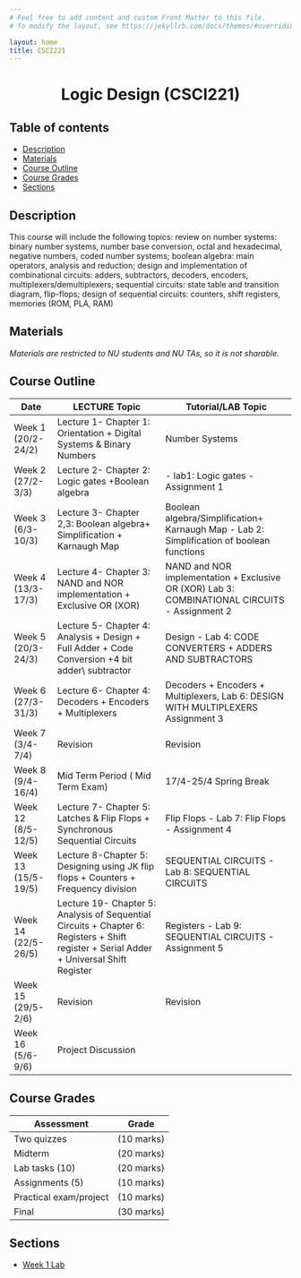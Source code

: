 ```yaml
---
# Feel free to add content and custom Front Matter to this file.
# To modify the layout, see https://jekyllrb.com/docs/themes/#overriding-theme-defaults

layout: home
title: CSCI221
---
```


<h1 align="center"> Logic Design (CSCI221) </h1>

<h2> Table of contents </h2>

- [Description](#description)
- [Materials](#materials)
- [Course Outline](#course-outline)
- [Course Grades](#course-grades)
- [Sections](#sections)


## Description
This course will include the following topics: review on number systems: binary number systems, number base conversion, octal and hexadecimal, negative numbers, coded number systems; boolean algebra: main operators, analysis and reduction; design and implementation of combinational circuits: adders, subtractors, decoders, encoders, multiplexers/demultiplexers; sequential circuits: state table and transition diagram, flip-flops; design of sequential circuits: counters, shift registers, memories (ROM, PLA, RAM)​

## Materials

*Materials are restricted to NU students and NU TAs, so it is not sharable.*

## Course Outline

| Date                | LECTURE Topic                                                                                                                            | Tutorial/LAB Topic                                                                                  |
| ------------------- | ---------------------------------------------------------------------------------------------------------------------------------------- | --------------------------------------------------------------------------------------------------- |
| Week 1 (20/2-24/2)  | Lecture 1- Chapter 1: Orientation + Digital Systems & Binary Numbers                                                                     | Number Systems                                                                                      |
| Week 2 (27/2-3/3)   | Lecture 2- Chapter 2: Logic gates +Boolean algebra                                                                                       | - lab1: Logic gates  -  Assignment 1                                                                |
| Week 3 (6/3-10/3)   | Lecture 3- Chapter 2,3:  Boolean algebra+ Simplification  +   Karnaugh Map                                                               | Boolean algebra/Simplification+ Karnaugh Map  - Lab 2: Simplification of boolean functions          |
| Week 4 (13/3-17/3)  | Lecture 4- Chapter 3: NAND and NOR implementation + Exclusive OR  (XOR)                                                                  | NAND and NOR implementation + Exclusive OR  (XOR)   Lab 3: COMBINATIONAL CIRCUITS  -   Assignment 2 |
| Week 5 (20/3-24/3)  | Lecture 5- Chapter 4: Analysis + Design  + Full Adder + Code Conversion +4 bit adder\ subtractor                                         | Design - Lab 4: CODE CONVERTERS + ADDERS AND SUBTRACTORS                                            |
| Week 6 (27/3-31/3)  | Lecture 6- Chapter 4:  Decoders + Encoders + Multiplexers                                                                                | Decoders + Encoders + Multiplexers, Lab 6: DESIGN WITH MULTIPLEXERS Assignment 3                    |
| Week 7 (3/4-7/4)    | Revision                                                                                                                                 | Revision                                                                                            |
| Week 8 (9/4-16/4)   | Mid Term Period ( Mid Term Exam)                                                                                                         | 17/4-25/4  Spring Break                                                                             |
| Week 12  (8/5-12/5) | Lecture 7-  Chapter 5:  Latches & Flip Flops + Synchronous Sequential Circuits                                                           | Flip Flops - Lab 7: Flip Flops  -  Assignment 4                                                     |
| Week 13 (15/5-19/5) | Lecture 8-Chapter 5:  Designing using JK flip flops + Counters + Frequency division                                                      | SEQUENTIAL CIRCUITS - Lab 8: SEQUENTIAL CIRCUITS                                                    |
| Week 14 (22/5-26/5) | Lecture 19- Chapter 5: Analysis of Sequential Circuits + Chapter 6: Registers + Shift register + Serial Adder + Universal Shift Register | Registers - Lab 9: SEQUENTIAL CIRCUITS -  Assignment 5                                              |
| Week 15 (29/5-2/6)  | Revision                                                                                                                                 | Revision                                                                                            |
| Week 16 (5/6-9/6)   | Project Discussion                                                                                                                       |                                                                                                     |


## Course Grades

| Assessment             | Grade      |
| ---------------------- | ---------- |
| Two quizzes            | (10 marks) |
| Midterm                | (20 marks) |
| Lab tasks (10)         | (20 marks) |
| Assignments (5)        | (10 marks) |
| Practical exam/project | (10 marks) |
| Final                  | (30 marks) |


## Sections

- [Week 1 Lab](./Week1LabSlides.html)
